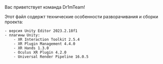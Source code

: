 Вас приветствует команда Dr1mTeam!

Этот файл содержт технические особенности разворачивания и сборки проекта:

	- версия Unity Editor 2023.2.18f1
	- плагины Unity:
		- XR Interaction Toolkit 2.5.4
		- XR Plugin Management 4.4.0
		- XR Hands 1.3.0
		- Oculus XR Plugin 4.2.0
		- Universal Render Pipeline 16.0.5
	